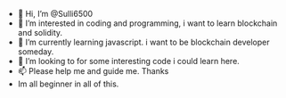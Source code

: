 - 👋 Hi, I’m @Sulli6500
- 👀 I’m interested in coding and programming, i want to learn blockchain and solidity.
- 🌱 I’m currently learning javascript. i want to be blockchain developer someday.
- 💞️ I’m looking to for some interesting code i could learn here.
- 📫 Please help me and guide me. Thanks
- Im all beginner in all of this. 
<!---
Sulli6500/Sulli6500 is a ✨ special ✨ repository because its `README.md` (this file) appears on your GitHub profile.
You can click the Preview link to take a look at your changes.
--->
